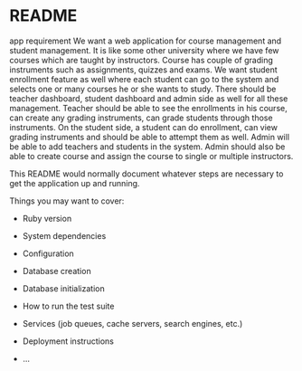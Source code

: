 # README

app requirement
We want a web application for course management and student management. It is like some other university where we have few courses which are taught by instructors. Course has couple of grading instruments such as assignments, quizzes and exams. We want student enrollment feature as well where each student can go to the system and selects one or many courses he or she wants to study. There should be  teacher dashboard, student dashboard and admin side as well for all these management. Teacher should be able to see the enrollments in his course, can create any grading instruments, can grade students through those instruments. On the student side, a student can do enrollment, can view grading instruments and should be able to attempt them as well. Admin will be able to add teachers and students in the system. Admin should also be able to create course and assign the course to single or multiple instructors.



This README would normally document whatever steps are necessary to get the
application up and running.

Things you may want to cover:

* Ruby version

* System dependencies

* Configuration

* Database creation

* Database initialization

* How to run the test suite

* Services (job queues, cache servers, search engines, etc.)

* Deployment instructions

* ...
